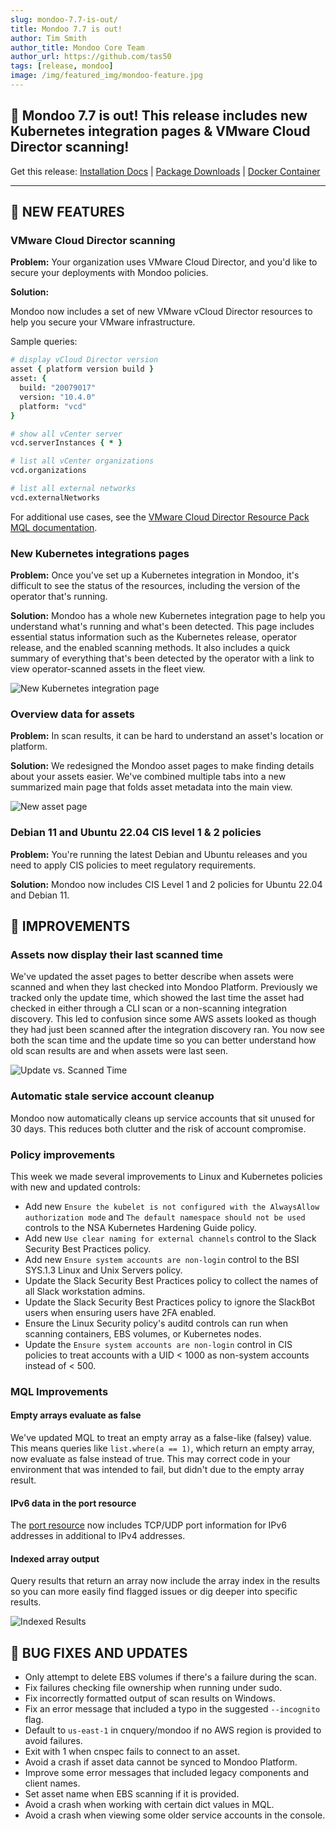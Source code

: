 ```yaml
---
slug: mondoo-7.7-is-out/
title: Mondoo 7.7 is out!
author: Tim Smith
author_title: Mondoo Core Team
author_url: https://github.com/tas50
tags: [release, mondoo]
image: /img/featured_img/mondoo-feature.jpg
---
```


## 🥳 Mondoo 7.7 is out! This release includes new Kubernetes integration pages & VMware Cloud Director scanning!

Get this release: [Installation Docs](/cnspec/) | [Package Downloads](https://releases.mondoo.com/mondoo/) | [Docker Container](https://hub.docker.com/r/mondoo/client)

---

## 🎉 NEW FEATURES

### VMware Cloud Director scanning

**Problem:** Your organization uses VMware Cloud Director, and you'd like to secure your deployments with Mondoo policies.

**Solution:**

Mondoo now includes a set of new VMware vCloud Director resources to help you secure your VMware infrastructure.

Sample queries:

```coffee
# display vCloud Director version
asset { platform version build }
asset: {
  build: "20079017"
  version: "10.4.0"
  platform: "vcd"
}

# show all vCenter server
vcd.serverInstances { * }

# list all vCenter organizations
vcd.organizations

# list all external networks
vcd.externalNetworks
```

For additional use cases, see the [VMware Cloud Director Resource Pack MQL documentation](/mql/resources/vcd-pack/).

### New Kubernetes integrations pages

**Problem:** Once you've set up a Kubernetes integration in Mondoo, it's difficult to see the status of the resources, including the version of the operator that's running.

**Solution:** Mondoo has a whole new Kubernetes integration page to help you understand what's running and what's been detected. This page includes essential status information such as the Kubernetes release, operator release, and the enabled scanning methods. It also includes a quick summary of everything that's been detected by the operator with a link to view operator-scanned assets in the fleet view.

![New Kubernetes integration page](/img/releases/2022-12-06-mondoo-7.7-is-out/k8s_integration.png)

### Overview data for assets

**Problem:** In scan results, it can be hard to understand an asset's location or platform.

**Solution:** We redesigned the Mondoo asset pages to make finding details about your assets easier. We've combined multiple tabs into a new summarized main page that folds asset metadata into the main view.

![New asset page](/img/releases/2022-12-06-mondoo-7.7-is-out/asset.png)

### Debian 11 and Ubuntu 22.04 CIS level 1 & 2 policies

**Problem:** You're running the latest Debian and Ubuntu releases and you need to apply CIS policies to meet regulatory requirements.

**Solution:** Mondoo now includes CIS Level 1 and 2 policies for Ubuntu 22.04 and Debian 11.

## 🧹 IMPROVEMENTS

### Assets now display their last scanned time

We've updated the asset pages to better describe when assets were scanned and when they last checked into Mondoo Platform. Previously we tracked only the update time, which showed the last time the asset had checked in either through a CLI scan or a non-scanning integration discovery. This led to confusion since some AWS assets looked as though they had just been scanned after the integration discovery ran. You now see both the scan time and the update time so you can better understand how old scan results are and when assets were last seen.

![Update vs. Scanned Time](/img/releases/2022-12-06-mondoo-7.7-is-out/update_vs_scanned.png)

### Automatic stale service account cleanup

Mondoo now automatically cleans up service accounts that sit unused for 30 days. This reduces both clutter and the risk of account compromise.

### Policy improvements

This week we made several improvements to Linux and Kubernetes policies with new and updated controls:

- Add new `Ensure the kubelet is not configured with the AlwaysAllow authorization mode` and `The default namespace should not be used` controls to the NSA Kubernetes Hardening Guide policy.
- Add new `Use clear naming for external channels` control to the Slack Security Best Practices policy.
- Add new `Ensure system accounts are non-login` control to the BSI SYS.1.3 Linux and Unix Servers policy.
- Update the Slack Security Best Practices policy to collect the names of all Slack workstation admins.
- Update the Slack Security Best Practices policy to ignore the SlackBot users when ensuring users have 2FA enabled.
- Ensure the Linux Security policy's auditd controls can run when scanning containers, EBS volumes, or Kubernetes nodes.
- Update the `Ensure system accounts are non-login` control in CIS policies to treat accounts with a UID < 1000 as non-system accounts instead of < 500.

### MQL Improvements

#### Empty arrays evaluate as false

We've updated MQL to treat an empty array as a false-like (falsey) value. This means queries like `list.where(a == 1)`, which return an empty array, now evaluate as false instead of true. This may correct code in your environment that was intended to fail, but didn't due to the empty array result.

#### IPv6 data in the port resource

The [port resource](/mql/resources/os-pack/port/) now includes TCP/UDP port information for IPv6 addresses in additional to IPv4 addresses.

#### Indexed array output

Query results that return an array now include the array index in the results so you can more easily find flagged issues or dig deeper into specific results.

![Indexed Results](/img/releases/2022-12-06-mondoo-7.7-is-out/indexed_results.png)

## 🐛 BUG FIXES AND UPDATES

- Only attempt to delete EBS volumes if there's a failure during the scan.
- Fix failures checking file ownership when running under sudo.
- Fix incorrectly formatted output of scan results on Windows.
- Fix an error message that included a typo in the suggested `--incognito` flag.
- Default to `us-east-1` in cnquery/mondoo if no AWS region is provided to avoid failures.
- Exit with 1 when cnspec fails to connect to an asset.
- Avoid a crash if asset data cannot be synced to Mondoo Platform.
- Improve some error messages that included legacy components and client names.
- Set asset name when EBS scanning if it is provided.
- Avoid a crash when working with certain dict values in MQL.
- Avoid a crash when viewing some older service accounts in the console.
